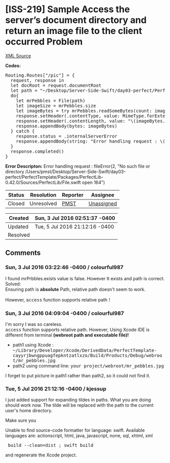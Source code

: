 # [ISS-219] Sample Access the server’s document directory and return an image file to the client occurred Problem

[XML Source](./xml/ISS-219.xml)
<p><p><b>Codes:</b></p>
<div class="code panel" style="border-width: 1px;"><div class="codeContent panelContent">
<pre class="code-java">
Routing.Routes[<span class="code-quote">"/pic"</span>] = {
  request, response in
  let docRoot = request.documentRoot
  let path = <span class="code-quote">"~/Desktop/Server-Side-Swift/day03-perfect/PerfectTemplate/webroot/mr_pebbles.jpg"</span>
  <span class="code-keyword">do</span>{
    let mrPebbles = File(path)
    let imageSize = mrPebbles.size
    let imageBytes = <span class="code-keyword">try</span> mrPebbles.readSomeBytes(count: imageSize)
    response.setHeader(.contentType, value: MimeType.forExtension(<span class="code-quote">"jpg"</span>))
    response.setHeader(.contentLength, value: <span class="code-quote">"\(imageBytes.count)"</span>)
    response.appendBody(bytes: imageBytes)
  } <span class="code-keyword">catch</span> {
    response.status = .internalServerError
    response.appendBody(string: <span class="code-quote">"Error handling request : \(error)"</span>)
  }
  response.completed()
}
</pre>
</div></div>


<p><b>Error Descripton:</b> Error handling request : fileError(2, "No such file or directory /Users/pmst/Desktop/Server-Side-Swift/day03-perfect/PerfectTemplate/Packages/PerfectLib-0.42.0/Sources/PerfectLib/File.swift open 164")</p></p>





Status|Resolution|Reporter|Assignee
------|----------|--------|--------
Closed|Unresolved|[PMST](colourful987)|[Unassigned]($-1)





Created|Sun, 3 Jul 2016 02:51:37 -0400
-------|--------------
Updated|Tue, 5 Jul 2016 21:12:16 -0400
Resolved|


## Comments




### Sun, 3 Jul 2016 03:22:46 -0400 / colourful987 

<p><p>I found mrPrbbles.exists value is false. However It exists and path is correct.<br/>
Solved:<br/>
Ensuring path is <b>absolute</b> Path, relative path doesn't seem to work. </p>

<p>However, <tt>access</tt> function supports relative path！</p></p>


### Sun, 3 Jul 2016 04:09:04 -0400 / colourful987 

<p><p>I'm sorry I was so careless.<br/>
<tt>access</tt> function supports relative path. However, Using Xcode IDE is different from terminal <b>(webroot path and executable file)!</b> </p>
<ul>
	<li>path1 using Xcode : <tt>~/Library/Developer/Xcode/DerivedData/PerfectTemplate-cayyrjbwngppuagfepkntzatlxzo/Build/Products/Debug/webroot/mr_pebbles.jpg</tt></li>
	<li>path2 using command line: <tt>your project/webroot/mr_pebbles.jpg</tt></li>
</ul>


<p>I forget to put picture in path1 rather than path2, so it could not find it. </p>


</p>


### Tue, 5 Jul 2016 21:12:16 -0400 / kjessup 

<p><p>I just added support for expanding tildes in paths. What you are doing should work now. The tilde will be replaced with the path to the current user's home directory.</p>

<p>Make sure you </p>
<div class="code panel" style="border-width: 1px;"><div class="codeContent panelContent">
<div class="error"><span class="error">Unable to find source-code formatter for language: swift.</span> Available languages are: actionscript, html, java, javascript, none, sql, xhtml, xml</div><pre> build --clean=dist ; swift build</pre>
</div></div>
<p> and regenerate the Xcode project.</p></p>


